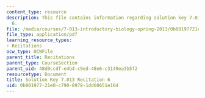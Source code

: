 ```yaml
---
content_type: resource
description: This file contains information regarding solution key 7.013 recitation
  6.
file: /media/courses/7-013-introductory-biology-spring-2013/0b80197721e0c79089781dd60651e16d_MIT7_013S12_RecitatSol_6.pdf
file_type: application/pdf
learning_resource_types:
- Recitations
ocw_type: OCWFile
parent_title: Recitations
parent_type: CourseSection
parent_uid: 48d0ccdf-e4b4-c9ed-48e6-c3149ea3b5f2
resourcetype: Document
title: Solution Key 7.013 Recitation 6
uid: 0b801977-21e0-c790-8978-1dd60651e16d
---
```

